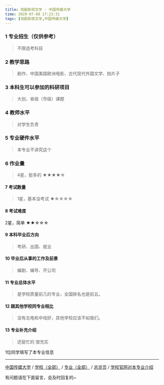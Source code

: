 ```yaml
---
title: 戏剧影视文学 - 中国传媒大学
time: 2020-07-08 17:23:31
tags: [戏剧影视文学,中国传媒大学]
---
```

### 1 专业招生（仅供参考）  
> 不限选考科目 


### 2 教学思路
> 剧作、中国美国欧洲电影、古代现代外国文学、拍片子


### 3 本科生可以参加的科研项目
>  大创、省级（市级）课题


### 4 教师水平
> 对学生负责


### 5 专业硬件水平
> 本专业不讲究这个


### 6 作业量
>4星，挺多的
★★★★☆



#### 7 考试数量
>1星，基本没考试
★☆☆☆☆


#### 8 考试难度
> 
2星，简单
★★☆☆☆



#### 9 本科毕业后方向
> 考研、出国、就业


#### 10 毕业后从事的工作及前景
> 编剧、编导、开公司


#### 11 专业总体水平
> 是学校质量前几的专业，全国排名也是前五。


#### 12 跟其他学校同专业相比
> 没有北电和中戏好，其他学校应该不如我们。


#### 13 专业补充介绍
> 还挺忙的 很充实

1位同学填写了本专业信息
***
[中国传媒大学](http://www.jianshu.com/p/6a468ef197de) / [学校（全部）](http://www.jianshu.com/p/3efa6bcca419) / [专业（全部）](http://www.jianshu.com/p/2d4c6d3552c2) / [总览页](http://www.jianshu.com/p/445daeb4fa00) / [学校官网对本专业介绍]( http://zhaosheng.cuc.edu.cn/zs/MajorInfo.aspx#m-22)



有问题请在下面留言，会及时回复的~
